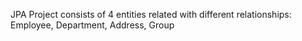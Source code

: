 JPA Project consists of 4 entities related with different relationships:
Employee, Department, Address, Group